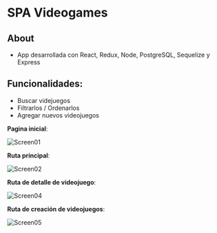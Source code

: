 
# SPA Videogames

## About

- App desarrollada con React, Redux, Node, PostgreSQL, Sequelize y Express

## Funcionalidades: 
- Buscar videjuegos
- Filtrarlos / Ordenarlos
- Agregar nuevos videojuegos


__Pagina inicial__: 

![Screen01](client/assets/src/img/Screen01.png)

__Ruta principal__: 

![Screen02](client/assets/src/img/Screen02.png)

__Ruta de detalle de videojuego__: 

![Screen04](client/assets/src/img/Screen04.png)

__Ruta de creación de videojuegos__:

![Screen05](client/assets/src/img/Screen05.png)

